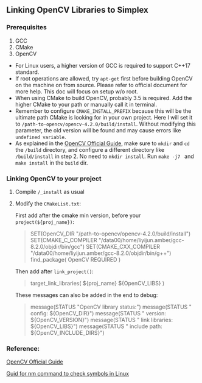## Linking OpenCV Libraries to Simplex

### Prerequisites

1. GCC
2. CMake
3. OpenCV

* For Linux users, a higher version of GCC is required to support C++17 standard.
* If root operations are allowed, try `apt-get` first before building OpenCV on the machine on from source. Please refer to official document for more help. This doc will focus on setup w/o root.
* When using CMake to build OpenCV, probably 3.5 is required. Add the higher CMake to your path or manually call it in terminal.
* Remember to configure `CMAKE_INSTALL_PREFIX` because this will be the ultimate path CMake is looking for in your own project. Here I will set it to `/path-to-opencv/opencv-4.2.0/build/install`. Without modifying this parameter, the old version will be found and may cause errors like `undefined variable`.
* As explained in the [OpenCV Official Guide](https://docs.opencv.org/4.2.0/d7/d9f/tutorial_linux_install.html), make sure to `mkdir` and `cd` the `/build` directory, and configure a different directory like `/build/install` in step 2. No need to `mkdir install`. Run `make -j7 ` and `make install` in the `build` dir.



### Linking OpenCV to your project

1. Compile `/_install` as usual
2. Modify the `CMakeList.txt`:
    
    First add after the cmake min version, before your `project(${proj_name})`:
    >SET(OpenCV_DIR "/path-to-opencv/opencv-4.2.0/build/install")   
    SET(CMAKE_C_COMPILER "/data00/home/liyijun.amber/gcc-8.2.0/objdir/bin/gcc")
    SET(CMAKE_CXX_COMPILER "/data00/home/liyijun.amber/gcc-8.2.0/objdir/bin/g++")
    find_package( OpenCV REQUIRED )

    Then add after `link_project()`:
    > target_link_libraries( ${proj_name} ${OpenCV_LIBS} )

    These messages can also be added in the end to debug:
    > message(STATUS "OpenCV library status:")
    message(STATUS "    config: ${OpenCV_DIR}")
    message(STATUS "    version: ${OpenCV_VERSION}")
    message(STATUS "    link libraries: ${OpenCV_LIBS}")
    message(STATUS "    include path: ${OpenCV_INCLUDE_DIRS}")


### Reference:
[OpenCV Official Guide](https://docs.opencv.org/4.2.0/d7/d9f/tutorial_linux_install.html)

[Guid for nm command to check symbols in Linux](https://www.ibm.com/support/knowledgecenter/ssw_aix_71/n_commands/nm.html)